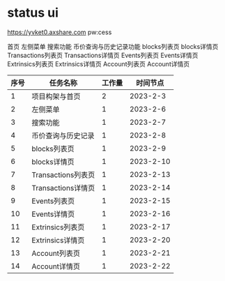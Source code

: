 # status ui

https://yvket0.axshare.com pw:cess


首页
左侧菜单
搜索功能
币价查询与历史记录功能
blocks列表页
blocks详情页
Transactions列表页
Transactions详情页
Events列表页
Events详情页
Extrinsics列表页
Extrinsics详情页
Account列表页
Account详情页


| 序号 | 任务名称           | 工作量 | 时间节点  |
|------|--------------------|--------|-----------|
| 1    | 项目构架与首页      | 2      | 2023-2-3  |
| 2    | 左侧菜单           | 1      | 2023-2-6  |
| 3    | 搜索功能           | 1      | 2023-2-7  |
| 4    | 币价查询与历史记录  | 1      | 2023-2-8  |
| 5    | blocks列表页       | 1      | 2023-2-9  |
| 6    | blocks详情页       | 1      | 2023-2-10 |
| 7    | Transactions列表页 | 1      | 2023-2-13 |
| 8    | Transactions详情页 | 1      | 2023-2-14 |
| 9    | Events列表页       | 1      | 2023-2-15 |
| 10   | Events详情页       | 1      | 2023-2-16 |
| 11   | Extrinsics列表页   | 1      | 2023-2-17 |
| 12   | Extrinsics详情页   | 1      | 2023-2-20 |
| 13   | Account列表页      | 1      | 2023-2-21 |
| 14   | Account详情页      | 1      | 2023-2-22 |